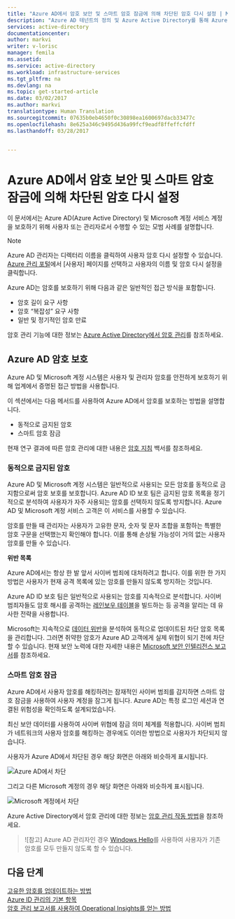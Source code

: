 ```yaml
---
title: "Azure AD에서 암호 보안 및 스마트 암호 잠금에 의해 차단된 암호 다시 설정 | Microsoft Docs"
description: "Azure AD 테넌트의 정의 및 Azure Active Directory를 통해 Azure를 관리하는 방법을 설명합니다."
services: active-directory
documentationcenter: 
author: markvi
writer: v-lorisc
manager: femila
ms.assetid: 
ms.service: active-directory
ms.workload: infrastructure-services
ms.tgt_pltfrm: na
ms.devlang: na
ms.topic: get-started-article
ms.date: 03/02/2017
ms.author: markvi
translationtype: Human Translation
ms.sourcegitcommit: 07635b0eb4650f0c30898ea1600697dacb33477c
ms.openlocfilehash: 8e625a346c9495d436a99fcf9eadf8ffeffcfdff
ms.lasthandoff: 03/28/2017


---
```

# <a name="secure-passwords--in-azure-ad-and-reset-passwords-that-get-blocked-by-smart-password-lockout"></a>Azure AD에서 암호 보안 및 스마트 암호 잠금에 의해 차단된 암호 다시 설정
이 문서에서는 Azure AD(Azure Active Directory) 및 Microsoft 계정 서비스 계정을 보호하기 위해 사용자 또는 관리자로서 수행할 수 있는 모범 사례를 설명합니다. 

 >[!NOTE]
 >Azure AD 관리자는 디렉터리 이름을 클릭하여 사용자 암호 다시 설정할 수 있습니다. [Azure 관리 포털](https://manage.windowsazure.com)에서 [사용자] 페이지를 선택하고 사용자의 이름 및 암호 다시 설정을 클릭합니다. 
 >

Azure AD는 암호를 보호하기 위해 다음과 같은 일반적인 접근 방식을 포함합니다.
 *    암호 길이 요구 사항
 *    암호 “복잡성” 요구 사항
 *    일반 및 정기적인 암호 만료 

암호 관리 기능에 대한 정보는 [Azure Active Directory에서 암호 관리](https://docs.microsoft.com/en-us/azure/active-directory/active-directory-manage-passwords)를 참조하세요. 

## <a name="azure-ad-password-protection"></a>Azure AD 암호 보호
Azure AD 및 Microsoft 계정 시스템은 사용자 및 관리자 암호를 안전하게 보호하기 위해 업계에서 증명된 접근 방법을 사용합니다. 

이 섹션에서는 다음 메서드를 사용하여 Azure AD에서 암호를 보호하는 방법을 설명합니다.
 *    동적으로 금지된 암호
 *    스마트 암호 잠금

현재 연구 결과에 따른 암호 관리에 대한 내용은 [암호 지침](http://aka.ms/passwordguidance) 백서를 참조하세요. 

### <a name="dynamically-banned-passwords"></a>동적으로 금지된 암호
Azure AD 및 Microsoft 계정 시스템은 일반적으로 사용되는 모든 암호를 동적으로 금지함으로써 암호 보호를 보호합니다. Azure AD ID 보호 팀은 금지된 암호 목록을 정기적으로 분석하여 사용자가 자주 사용되는 암호를 선택하지 않도록 방지합니다. Azure AD 및 Microsoft 계정 서비스 고객은 이 서비스를 사용할 수 있습니다. 

암호를 만들 때 관리자는 사용자가 고유한 문자, 숫자 및 문자 조합을 포함하는 특별한 암호 구문을 선택했는지 확인해야 합니다. 이를 통해 손상될 가능성이 거의 없는 사용자 암호를 만들 수 있습니다. 

**위반 목록**

Azure AD에서는 항상 한 발 앞서 사이버 범죄에 대처하려고 합니다. 이를 위한 한 가지 방법은 사용자가 현재 공격 목록에 있는 암호를 만들지 않도록 방지하는 것입니다.

Azure AD ID 보호 팀은 일반적으로 사용되는 암호를 지속적으로 분석합니다. 사이버 범죄자들도 암호 해시를 공격하는 [레인보우 테이블](https://en.wikipedia.org/wiki/Rainbow_table)을 빌드하는 등 공격을 알리는 데 유사한 전략을 사용합니다. 

Microsoft는 지속적으로 [데이터 위반](https://www.privacyrights.org/data-breaches)을 분석하여 동적으로 업데이트된 차단 암호 목록을 관리합니다. 그러면 취약한 암호가 Azure AD 고객에게 실제 위협이 되기 전에 차단할 수 있습니다. 현재 보안 노력에 대한 자세한 내용은 [Microsoft 보안 인텔리전스 보고서](https://www.microsoft.com/security/sir/default.aspx)를 참조하세요. 

### <a name="smart-password-lockout"></a>스마트 암호 잠금

Azure AD에서 사용자 암호를 해킹하려는 잠재적인 사이버 범죄를 감지하면 스마트 암호 잠금을 사용하여 사용자 계정을 잠그게 됩니다. Azure AD는 특정 로그인 세션과 연결된 위험성을 확인하도록 설계되었습니다. 

최신 보안 데이터를 사용하여 사이버 위협에 잠금 의미 체계를 적용합니다. 사이버 범죄가 네트워크의 사용자 암호를 해킹하는 경우에도 이러한 방법으로 사용자가 차단되지 않습니다.

사용자가 Azure AD에서 차단된 경우 해당 화면은 아래와 비슷하게 표시됩니다.

  ![Azure AD에서 차단](./media/active-directory-secure-passwords/locked-out-azuread.png)
  
그리고 다른 Microsoft 계정의 경우 해당 화면은 아래와 비슷하게 표시됩니다.

  ![Microsoft 계정에서 차단](./media/active-directory-secure-passwords/locked-out-ms-accounts.png)

Azure Active Directory에서 암호 관리에 대한 정보는 [암호 관리 작동 방법](https://docs.microsoft.com/en-us/azure/active-directory/active-directory-passwords-how-it-works)을 참조하세요.

  >![참고] Azure AD 관리자인 경우 [Windows Hello](https://www.microsoft.com/en-us/windows/windows-hello)를 사용하여 사용자가 기존 암호를 모두 만들지 않도록 할 수 있습니다.
  >

## <a name="next-steps"></a>다음 단계
[고유한 암호를 업데이트하는 방법](https://docs.microsoft.com/en-us/azure/active-directory/active-directory-passwords-update-your-own-password)<br>
[Azure ID 관리의 기본 항목](https://docs.microsoft.com/en-us/azure/active-directory/fundamentals-identity)<br>
[암호 관리 보고서를 사용하여 Operational Insights를 얻는 방법](https://docs.microsoft.com/en-us/azure/active-directory/active-directory-passwords-get-insights#view-password-reset-activity)



